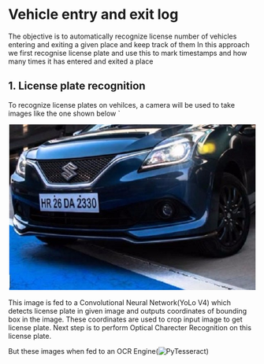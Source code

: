 # Vehicle entry and exit log

The objective is to automatically recognize license number of vehicles entering and exiting a given place and keep track of them
In this approach we first recognise license plate and use this to mark timestamps and how many times it has entered and exited a place

## 1. License plate recognition
  
  To recognize license plates on vehilces, a camera will be used to take images like the one shown below
  ` 
  <p align="center">
    <img src="https://github.com/imran-afreed/licence_plate_recognition/blob/master/one.jpg" alt="vehicle pic" width="500">
  </p>
  
  This image is fed to a Convolutional Neural Network(YoLo V4) which detects license plate in given image and outputs coordinates of bounding box in the image. These coordinates are used to crop input image to get license plate. Next step is to perform Optical Charecter Recognition on this license plate.
  
  But these images when fed to an OCR Engine(![PyTesseract](https://pypi.org/project/pytesseract/))

  
  
